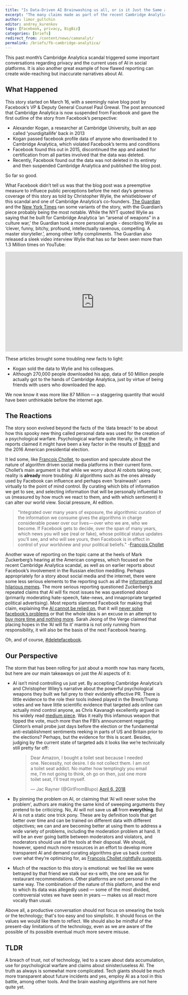 ```yaml
---
title: "Is Data-Driven AI Brainwashing us all, or is it Just the Same as Good ol' Marketing?"
excerpt: "The many claims made as part of the recent Cambridge Analytica & Facebook scandal, reviewed"
author: limor_gultchin
editor: andrey_kurenkov
tags: [Facebook, privacy, BigBiz]
categories: [briefs]
redirect_from: /content/news/camanalyt/
permalink: /briefs/fb-cambridge-analytica/
---
```

This past month’s Cambridge Analytica scandal triggered some important conversations regarding privacy and the current uses of AI in social platforms. It is also another great example of how flawed reporting can create wide-reaching but inaccurate narratives about AI. 

## What Happened
This story started on March 16, with a seemingly naive blog post by Facebook’s VP & Deputy General Counsel Paul Grewal. The post announced that Cambridge Analytica is now suspended from Facebook and gave the first outline of the story from Facebook’s perspective: 
* Alexander Kogan, a researcher at Cambridge University, built an app called ‘yourdigitallife’ back in 2013
* Kogan passed facebook profile data of anyone who downloaded it to Cambridge Analytica, which violated Facebook’s terms and conditions
* Facebook found this out in 2015, discontinued the app and asked for certification from all parties involved that the data was deleted. 
* Recently, Facebook found out the data was not deleted in its entirety and then suspended Cambridge Analytica and published the blog post.  

So far so good.

What Facebook didn’t tell us was that the blog post was a preemptive measure to influece public perceptions before the next day’s generous coverage of this story as told by Christopher Wylie, the whistleblower of this scandal and one of Cambridge Analytica’s co-founders. [The Guardian](https://www.theguardian.com/news/2018/mar/17/data-war-whistleblower-christopher-wylie-faceook-nix-bannon-trump) and the [New York Times](https://www.nytimes.com/2018/03/17/us/politics/cambridge-analytica-trump-campaign.html#) ran some variants of the story, with the Guardian’s piece probably being the most notable. While the NYT quoted Wylie as saying that he built for Cambridge Analytica ‘an “arsenal of weapons” in a culture war,’ the Guardian took a more personal angle - describing Wylie as ‘clever, funny, bitchy, profound, intellectually ravenous, compelling. A master storyteller.’, among other lofty compliments. The Guardian also released a sleek video interview Wylie that has so far been seen more than 1.3 Million times on YouTube:

<iframe width="560" height="315" src="https://www.youtube.com/embed/FXdYSQ6nu-M" frameborder="0" allow="autoplay; encrypted-media" allowfullscreen></iframe>

These articles brought some troubling new facts to light:
* Kogan sold the data to Wylie and his colleagues. 
* Although 270,000 people downloaded his app, data of 50 Million people actually got to the hands of Cambridge Analytica, just by virtue of being friends with users who downloaded the app. 

We now know it was more like 87 Million — a staggering quantity that would have been unthinkable before the internet age.


## The Reactions
The story soon evolved beyond the facts of the ‘data breach’ to be about how this spooky new thing called personal data was used for the creation of a psychological warfare. Psychological warfare quite literally, in that the reports claimed it might have been a key factor in the results of [Brexit](https://en.wikipedia.org/wiki/Brexit) and the 2016 American presidential election. 

It led some, like [François Chollet](https://medium.com/@francois.chollet/what-worries-me-about-ai-ed9df072b704), to question and speculate about the nature of algorithm driven social media platforms in their current form. Chollet’s main argument is that while we worry about AI robots taking over, reality is **already** more troubling: AI algorithms such as the ones already used by Facebook can influence and perhaps even 'brainwash' users virtually to the point of mind control. By curating which bits of information we get to see, and selecting information that will be personally influential to us (measured by how much we react to them, and with which sentiment) it can alter our world view. Social pressure, AI edition.

> "Integrated over many years of exposure, the algorithmic curation of the information we consume gives the algorithms in charge considerable power over our lives — over who we are, who we become. If Facebook gets to decide, over the span of many years, which news you will see (real or fake), whose political status updates you’ll see, and who will see yours, then Facebook is in effect in control of your worldview and your political beliefs." -[François Chollet](https://medium.com/@francois.chollet/what-worries-me-about-ai-ed9df072b704)

Another wave of reporting on the topic came at the heels of Mark Zuckerberg’s hearing at the American congress, which focused on the recent Cambridge Analytica scandal, as well as on earlier reports about Facebook’s involvement in the Russian election meddling. Perhaps appropriately for a story about social media and the internet, there were some less serious elements to the reporting such as all the [informative and hilarious memes](http://www.bbc.co.uk/news/newsbeat-43722444). The more serious reporting questioned Zuckerberg’s repeated claims that AI will fix most issues he was questioned about (primarily moderating hate-speech, fake-news, and innapropriate targeted political advertising). Most reports slammed Facebook for making that claim, explaining the [AI cannot be relied on](https://www.washingtonpost.com/news/the-switch/wp/2018/04/11/ai-will-solve-facebooks-most-vexing-problems-mark-zuckerberg-says-just-dont-ask-when-or-how/), that it will [never solve facebook’s problems](https://www.buzzfeed.com/daveyalba/mark-zuckerberg-artificial-intelligence-facebook-content-pro) or that the whole idea is an excuse in an attempt to [buy more time and nothing more](https://www.theverge.com/2018/4/13/17235042/facebook-mark-zuckerberg-ai-artificial-intelligence-excuse-congress-hearings). Sarah Jeong of the Verge claimed that placing hopes in the ‘AI will fix it’ mantra is not only running from responsibility, it will also be the basis of the next Facebook hearing.

Oh, and of course, [#deletefacebook](https://twitter.com/hashtag/deletefacebook).


## Our Perspective
The storm that has been rolling for just about a month now has many facets, but here are our main takeaways on just the AI aspects of it:

* AI isn’t mind controlling us just yet. By accepting Cambridge Analytica’s and Christopher Wiley’s narrative about the powerful psychological weapons they built we fall prey to their evidently effective PR. There is little evidence to the role their tools indeed played in the Brexit/Trump votes and we have little scientific evidence that targeted ads online can actually mind control anyone, as Chris Kavanagh excellently argued in his widely read [medium piece](https://medium.com/@CKava/why-almost-everything-reported-about-the-cambridge-analytica-facebook-hacking-controversy-is-db7f8af2d042). Was it really this infamous weapon that tipped the vote, much more than the FBI’s announcement regarding Clinton’s email probe just days before the election or the fundamental anti-establishment sentiments reeking in parts of US and Britain prior to the elections? Perhaps, but the evidence for this is scant. Besides, judging by the current state of targeted ads it looks like we’re technically still pretty far off:
<figure>
<blockquote class="twitter-tweet" data-lang="en"><p lang="en" dir="ltr">Dear Amazon, I bought a toilet seat because I needed one. Necessity, not desire. I do not collect them. I am not a toilet seat addict. No matter how temptingly you email me, I&#39;m not going to think, oh go on then, just one more toilet seat, I&#39;ll treat myself.</p>&mdash; Jac Rayner (@GirlFromBlupo) <a href="https://twitter.com/GirlFromBlupo/status/982156453396996096?ref_src=twsrc%5Etfw">April 6, 2018</a></blockquote>
<script async src="https://platform.twitter.com/widgets.js" charset="utf-8"></script>
</figure>

* By pinning the problem on AI, or claiming that ‘AI will never solve the problem’, authors are making the same kind of sweeping arguments they pretend to be criticizing. No, AI will not save us **all** from **everything**. But AI is not a static one trick pony. These are by definition tools that get better over time and can be trained on different data with different objectives; we can and are becoming better at using them to address a wide variety of problems, including the moderation problem at hand. It will be an ever going battle between moderators and violators, and moderators should use all the tools at their disposal. We should, however, spend much more resources in an effort to develop more transparent AI and demand curating algorithms give us back control over what they’re optimizing for, as [Francois Chollet rightfully suggests](https://medium.com/@francois.chollet/what-worries-me-about-ai-ed9df072b704).  

* Much of the reaction to this story is emotional: we feel like we were betrayed by that friend we stalk our ex-s with, the one we ask for restaurant recommendations. Other platforms are not personal in the same way. The combination of the nature of this platform, and the end to which its data was allegedly used — some of the most divided, controversial votes we have seen in years — makes us all react more vocally than usual.

Above all, a productive conversation should not focus on smearing the tools or the technology; that's too easy and too simplistic. It should focus on the values we would like them to reflect. We should also be mindful of the present-day limitations of the technology, even as we are aware of the possible of its possible eventual much more severe misuse.

## TLDR
A breach of trust, not of technology, led to a scare about data accumulation, use for psychological warfare and claims about sinister/useless AI. The truth as always is somewhat more complicated. Tech giants should be much more transparent about future incidents and yes, employ AI as a tool in this battle, among other tools. And the brain washing algorithms are not here quite yet.

